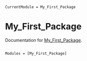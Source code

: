 ```@meta
CurrentModule = My_First_Package
```

# My_First_Package

Documentation for [My_First_Package](https://github.com/00krishna/My_First_Package.jl).

```@index
```

```@autodocs
Modules = [My_First_Package]
```
